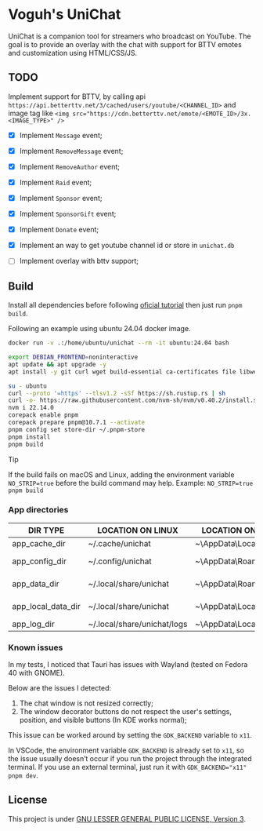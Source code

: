 # Voguh's UniChat

UniChat is a companion tool for streamers who broadcast on YouTube. The goal is
to provide an overlay with the chat with support for BTTV emotes and
customization using HTML/CSS/JS.


## TODO

Implement support for BTTV, by calling api `https://api.betterttv.net/3/cached/users/youtube/<CHANNEL_ID>`
and image tag like `<img src="https://cdn.betterttv.net/emote/<EMOTE_ID>/3x.<IMAGE_TYPE>" />`

- [x] Implement `Message` event;
- [x] Implement `RemoveMessage` event;
- [x] Implement `RemoveAuthor` event;
- [x] Implement `Raid` event;
- [x] Implement `Sponsor` event;
- [x] Implement `SponsorGift` event;
- [x] Implement `Donate` event;
- [x] Implement an way to get youtube channel id or store in `unichat.db`
- [ ] Implement overlay with bttv support;


## Build

Install all dependencies before following [oficial tutorial](https://v2.tauri.app/start/prerequisites/)
then just run `pnpm build`.

Following an example using ubuntu 24.04 docker image.

```bash
docker run -v .:/home/ubuntu/unichat --rm -it ubuntu:24.04 bash

export DEBIAN_FRONTEND=noninteractive
apt update && apt upgrade -y
apt install -y git curl wget build-essential ca-certificates file libwebkit2gtk-4.1-dev libxdo-dev libssl-dev libayatana-appindicator3-dev librsvg2-dev

su - ubuntu
curl --proto '=https' --tlsv1.2 -sSf https://sh.rustup.rs | sh
curl -o- https://raw.githubusercontent.com/nvm-sh/nvm/v0.40.2/install.sh | bash
nvm i 22.14.0
corepack enable pnpm
corepack prepare pnpm@10.7.1 --activate
pnpm config set store-dir ~/.pnpm-store
pnpm install
pnpm build
```

> [!TIP]
> If the build fails on macOS and Linux, adding the environment variable `NO_STRIP=true` before the build command may help.
> Example: `NO_STRIP=true pnpm build`

### App directories

| DIR TYPE           | LOCATION ON LINUX           | LOCATION ON WINDOWS          | LOCATION ON MAC                        |
|--------------------|-----------------------------|------------------------------|----------------------------------------|
| app_cache_dir      | ~/.cache/unichat            | ~\AppData\Local\unichat      | ~/Library/Caches/unichat               |
| app_config_dir     | ~/.config/unichat           | ~\AppData\Roaming\unichat    | ~/Library/Application\ Support/unichat |
| app_data_dir       | ~/.local/share/unichat      | ~\AppData\Roaming\unichat    | ~/Library/Application\ Support/unichat |
| app_local_data_dir | ~/.local/share/unichat      | ~\AppData\Local\unichat      | ~/Library/Application\ Support/unichat |
| app_log_dir        | ~/.local/share/unichat/logs | ~\AppData\Local\unichat\logs | ~/Library/Logs/unichat                 |


### Known issues

In my tests, I noticed that Tauri has issues with Wayland (tested on Fedora 40 with GNOME).

Below are the issues I detected:
1. The chat window is not resized correctly;
2. The window decorator buttons do not respect the user's settings, position, and visible buttons (In KDE works normal);

This issue can be worked around by setting the `GDK_BACKEND` variable to `x11`.

In VSCode, the environment variable `GDK_BACKEND` is already set to `x11`, so the issue usually doesn’t
occur if you run the project through the integrated terminal. If you use an external terminal, just
run it with `GDK_BACKEND="x11" pnpm dev`.


## License

This project is under [GNU LESSER GENERAL PUBLIC LICENSE, Version 3](./LICENSE).
